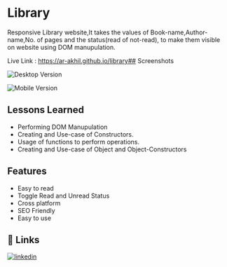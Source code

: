 
# Library

Responsive Library website,It takes the values of Book-name,Author-name,No. of pages
and the status(read of not-read), to make them visible on website using DOM manupulation.

Live Link : https://ar-akhil.github.io/library## Screenshots

![Desktop Version](https://github.com/Ar-Akhil/library/blob/main/assets/desktop-version.png)

![Mobile Version](https://github.com/Ar-Akhil/library/blob/main/assets/mobile-version.png)
## Lessons Learned


- Performing DOM Manupulation
- Creating and Use-case of Constructors.
- Usage of functions to perform operations.
- Creating and Use-case of Object and Object-Constructors

## Features

- Easy to read 
- Toggle Read and Unread Status
- Cross platform
- SEO Friendly
- Easy to use


## 🔗 Links

[![linkedin](https://img.shields.io/badge/linkedin-0A66C2?style=for-the-badge&logo=linkedin&logoColor=white)](https://www.linkedin.com/in/akhil-reddy-155450242/)


